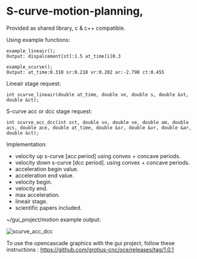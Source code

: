 # S-curve-motion-planning, 

Provided as shared library, c & c++ compatible.

Using example functions:

    example_lineair();
    Output: dispalcement[st]:1.5 at_time[i]0.3
    
    example_scurve();
    Output: at_time:0.310 sr:0.218 vr:0.202 ar:-2.798 ct:0.455
    
Lineair stage request:

    int scurve_lineair(double at_time, double ve, double s, double &st, double &ct);
    
S-curve acc or dcc stage request:

    int scurve_acc_dcc(int sct, double vo, double ve, double am, double acs, double ace, double at_time, double &sr, double &vr, double &ar, double &ct);
    
        
Implementation:
- velocity up s-curve [acc period]
    using convex + concave periods.
- velocity down s-curve [dcc period].
    using convex + concave periods.
- acceleration begin value.
- acceleration end value.
- velocity begin.
- velocity end.
- max acceleration.
- lineair stage.
- scientific papers included.

~/gui_project/motion example output:

![scurve_acc_dcc](https://user-images.githubusercontent.com/44880102/146907278-0098c91a-85bc-44e6-95a0-26e20ad44f95.jpg)

To use the opencascade graphics with the gui project, follow these instructions : https://github.com/grotius-cnc/oce/releases/tag/1.0.1

